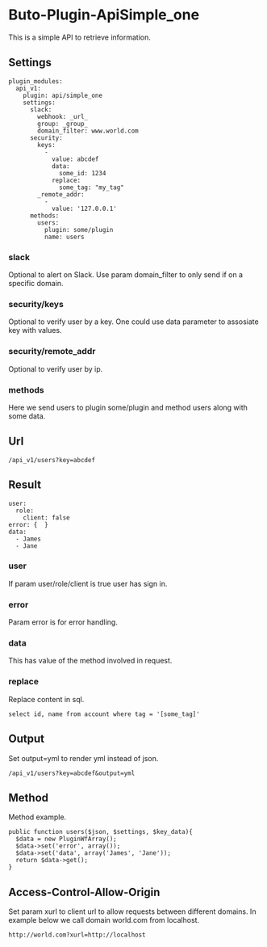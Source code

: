 # Buto-Plugin-ApiSimple_one
This is a simple API to retrieve information.

## Settings
```
plugin_modules:
  api_v1:
    plugin: api/simple_one
    settings:
      slack:
        webhook: _url_
        group: _group_
        domain_filter: www.world.com
      security:
        keys:
          -
            value: abcdef
            data:
              some_id: 1234
            replace:
              some_tag: "my_tag"
        _remote_addr:
          -
            value: '127.0.0.1'
      methods:
        users:
          plugin: some/plugin
          name: users
```
### slack
Optional to alert on Slack. Use param domain_filter to only send if on a specific domain.

### security/keys
Optional to verify user by a key. One could use data parameter to assosiate key with values.

### security/remote_addr
Optional to verify user by ip.

### methods
Here we send users to plugin some/plugin and method users along with some data.

## Url
```
/api_v1/users?key=abcdef
```

## Result
```
user:
  role:
    client: false
error: {  }
data:
  - James
  - Jane
```

### user
If param user/role/client is true user has sign in. 

### error
Param error is for error handling.

### data
This has value of the method involved in request.

### replace
Replace content in sql.
```
select id, name from account where tag = '[some_tag]'
```

## Output
Set output=yml to render yml instead of json.
```
/api_v1/users?key=abcdef&output=yml
```

## Method
Method example.
```
public function users($json, $settings, $key_data){
  $data = new PluginWfArray();
  $data->set('error', array());
  $data->set('data', array('James', 'Jane'));
  return $data->get();
}
```

## Access-Control-Allow-Origin
Set param xurl to client url to allow requests between different domains. 
In example below we call domain world.com from localhost. 
```
http://world.com?xurl=http://localhost
```
